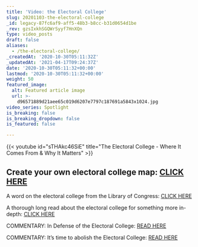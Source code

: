 ```yaml
---
title: 'Video: the Electoral College'
slug: 20201103-the-electoral-college
_id: legacy-87fc6af9-aff5-48b3-b8cc-b31d0654d1be
_rev: gzsIxkhSGQWrSyyf7HnXQn
type: video_posts
draft: false
aliases:
  - /the-electoral-college/
_createdAt: '2020-10-30T05:11:32Z'
_updatedAt: '2021-04-17T09:24:37Z'
date: '2020-10-30T05:11:32+00:00'
lastmod: '2020-10-30T05:11:32+00:00'
weight: 50
featured_image:
  alt: Featured article image
  url: >-
    d96571889d21aee65c019d6207e7797c187691a5843x1024.jpg
video_series: Spotlight
is_breaking: false
is_breaking_dropdown: false
is_featured: false

---
```

{{< youtube id="sTHAkc46SiE" title="The Electoral College - Where It Comes From & Why It Matters" >}}

## **Create your own electoral college map: [CLICK HERE](https://www.realclearpolitics.com/epolls/2020/president/create_your_own_president_map.html)**

A word on the electoral college from the Library of Congress: [CLICK HERE](https://www.loc.gov/classroom-materials/elections/presidential-election-process/what-is-the-electoral-college/)

A thorough long read about the electoral college for something more in-depth: [CLICK HERE](https://constitutioncenter.org/debate/special-projects/a-madisonian-constitution-for-all/essay-series/the-constitution-the-presidency-and-partisan-democracy-congress-revises-the-electoral-college-1804)

COMMENTARY: In Defense of the Electoral College: [READ HERE](https://www.nationalaffairs.com/publications/detail/in-defense-of-the-electoral-college)

COMMENTARY: It’s time to abolish the Electoral College: [READ HERE](https://www.brookings.edu/policy2020/bigideas/its-time-to-abolish-the-electoral-college/)